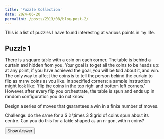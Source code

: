 ```yaml
---
title: 'Puzzle Collection'
date: 2024-06-20
permalink: /posts/2013/08/blog-post-2/
---
```


This is a list of puzzles I have found interesting at various points in my life. 

## Puzzle 1
There is a square table with a coin on each corner. The table is behind a curtain and hidden from you. Your goal is to get all the coins to be heads up: at any point, if you have achieved the goal, you will be told about it, and win. 
The only way to affect the coins is to tell the person behind the curtain to flip as many coins as you like, in specified corners: a sample instruction might look like: 'flip the coins in the top right and bottom left corners.' However, after every flip you orchestrate, the table is spun and ends up in random configuration you do not know. 

Design a series of moves that guarantees a win in a finite number of moves. 

Challenge: do the same for a $ 3 \times 3 $ grid of coins spun about its centre. Can you do this for a table shaped as an n-gon, with n coins? 

<button onclick="document.getElementById('answer1').style.display='block'">Show Answer</button><div id="answer1" style="display:none;">
A piano.
</div>


<script>
function toggleAnswer(id) {
  var answer = document.getElementById(id);
  if (answer.style.display === 'none') {
    answer.style.display = 'block';
  } else {
    answer.style.display = 'none';
  }
}
</script>
